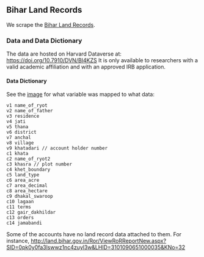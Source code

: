 ## Bihar Land Records

We scrape the [Bihar Land Records](http://land.bihar.gov.in/Ror/RoR.aspx). 

### Data and Data Dictionary

The data are hosted on Harvard Dataverse at: https://doi.org/10.7910/DVN/BI4KZS
It is only available to researchers with a valid academic affiliation and with an approved IRB application.

#### Data Dictionary

See the [image](image.png) for what variable was mapped to what data: 

```
v1 name_of_ryot
v2 name_of_father
v3 residence
v4 jati
v5 thana
v6 district
v7 anchal
v8 village
v9 khatadari // account holder number
c1 khata 
c2 name_of_ryot2
c3 khasra // plot number
c4 khet_boundary
c5 land_type
c6 area_acre
c7 area_decimal
c8 area_hectare
c9 dhakal_swaroop
c10 lagaan
c11 terms
c12 gair_dakhildar
c13 orders
c14 jamabandi
```

Some of the accounts have no land record data attached to them. For instance, http://land.bihar.gov.in/Ror/ViewRoRReportNew.aspx?SID=0pk0y0fa3lswwz1nc4zuyl3w&LHID=3101090651000035&KNo=32 
